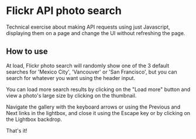 # Flickr API photo search
Technical exercise about making API requests using just Javascript, displaying them on a page and change the UI without refreshing the page.

## How to use
At load, Flickr photo search will randomly show one of the 3 default searches for 'Mexico City', 'Vancouver' or 'San Francisco', but you can search for whatever you want using the header input.

You can load more search results by clicking on the "Load more" button and view a photo's large size by clicking on the thumbnail.

Navigate the gallery with the keyboard arrows or using the Previous and Next links in the lightbox, and close it using the Escape key or by clicking on the Lightbox backdrop.

That's it!
